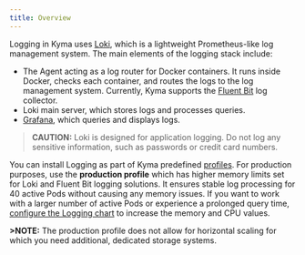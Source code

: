 ```yaml
---
title: Overview
---
```


Logging in Kyma uses [Loki](https://github.com/grafana/loki), which is a lightweight Prometheus-like log management system. The main elements of the logging stack include:

* The Agent acting as a log router for Docker containers. It runs inside Docker, checks each container, and routes the logs to the log management system. Currently, Kyma supports the [Fluent Bit](https://fluentbit.io/) log collector.
* Loki main server, which stores logs and processes queries.
* [Grafana](https://grafana.com/), which queries and displays logs.

>**CAUTION:** Loki is designed for application logging. Do not log any sensitive information, such as passwords or credit card numbers.

You can install Logging as part of Kyma predefined [profiles](/root/kyma/#installation-overview-profiles). For production purposes, use the **production profile** which has higher memory limits set for Loki and Fluent Bit logging solutions. It ensures stable log processing for 40 active Pods without causing any memory issues. If you want to work with a larger number of active Pods or experience a prolonged query time, [configure the Logging chart](#configuration-logging-chart) to increase the memory and CPU values.

**>NOTE:** The production profile does not allow for horizontal scaling for which you need additional, dedicated storage systems.
